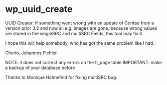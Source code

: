 wp_uuid_create
==============

UUID Creator: if something went wrong with an update of Contao from a version prior 3.2 and now all e.g. images are gone, because wrong values are stored in the singleSRC and multiSRC Fields, this tool may fix it.

I hope this will help somebody, who has got the same problem like I had.

Cherio, Johannes Pichler

NOTE: it does not correct any errors on the tl_page table
IMPORTANT: make a backup of your database before 

Thanks to Monique Hahnefeld for fixing multiSRC bug.